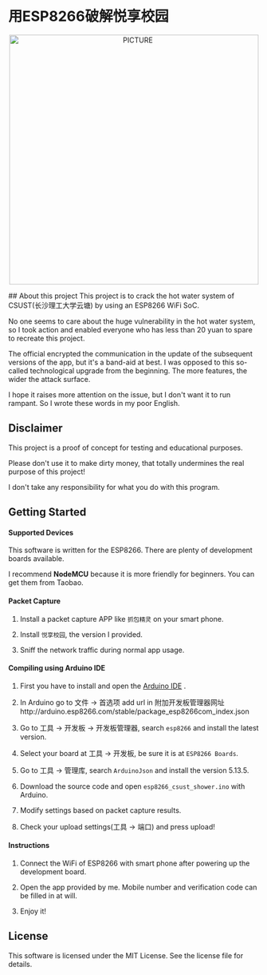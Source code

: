 # 用ESP8266破解悦享校园
<p align="center"><img alt="PICTURE" src="https://i.loli.net/2019/12/28/eSGROt32XV7jciF.png" width="500"></p>
## About this project
This project is to crack the hot water system of CSUST(长沙理工大学云塘) by using an ESP8266 WiFi SoC.

No one seems to care about the huge vulnerability in the hot water system, so I took action and enabled everyone who has less than 20 yuan to spare to recreate this project.

The official encrypted the communication in the update of the subsequent versions of the app, but it's a band-aid at best. I was opposed to this so-called technological upgrade from the beginning. The more features, the wider the attack surface.

I hope it raises more attention on the issue, but I don't want it to run rampant. So I wrote these words in my poor English.

## Disclaimer
This project is a proof of concept for testing and educational purposes.

Please don't use it to make dirty money, that totally undermines the real purpose of this project!

I don't take any responsibility for what you do with this program.

## Getting Started
#### Supported Devices
This software is written for the ESP8266. There are plenty of development boards available.

I recommend **NodeMCU** because it is more friendly for beginners. You can get them from Taobao.

#### Packet Capture
1. Install a packet capture APP like `抓包精灵` on your smart phone.

2. Install `悦享校园`, the version I provided.

3. Sniff the network traffic during normal app usage.


#### Compiling using Arduino IDE
1. First you have to install and open the [Arduino IDE](https://www.arduino.cc/en/Main/Software?setlang=cn) .

2. In Arduino go to 文件 -> 首选项 add url in 附加开发板管理器网址http://arduino.esp8266.com/stable/package_esp8266com_index.json

3. Go to 工具 -> 开发板 -> 开发板管理器, search `esp8266` and install the latest version.

4. Select your board at 工具 -> 开发板, be sure it is at `ESP8266 Boards`.

5. Go to 工具 -> 管理库, search `ArduinoJson` and install the version 5.13.5.

6. Download the source code and open `esp8266_csust_shower.ino` with Arduino.

7. Modify settings based on packet capture results.

8. Check your upload settings(工具 -> 端口) and press upload!

#### Instructions
1. Connect the WiFi of ESP8266 with smart phone after powering up the development board.

2. Open the app provided by me. Mobile number and verification code can be filled in at will.

3. Enjoy it!

## License
This software is licensed under the MIT License. See the license file for details.
